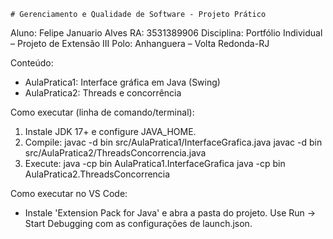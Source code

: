     # Gerenciamento e Qualidade de Software - Projeto Prático

Aluno: Felipe Januario Alves
RA: 3531389906
Disciplina: Portfólio Individual – Projeto de Extensão III
Polo: Anhanguera – Volta Redonda-RJ

Conteúdo:
- AulaPratica1: Interface gráfica em Java (Swing)
- AulaPratica2: Threads e concorrência

Como executar (linha de comando/terminal):
1. Instale JDK 17+ e configure JAVA_HOME.
2. Compile:
   javac -d bin src/AulaPratica1/InterfaceGrafica.java
   javac -d bin src/AulaPratica2/ThreadsConcorrencia.java
3. Execute:
   java -cp bin AulaPratica1.InterfaceGrafica
   java -cp bin AulaPratica2.ThreadsConcorrencia

Como executar no VS Code:
- Instale 'Extension Pack for Java' e abra a pasta do projeto. Use Run -> Start Debugging com as configurações de launch.json.
